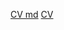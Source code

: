 [CV md](https://elveret.github.io/rsschool-cv/cv "RSSchool CV md")
[CV](https://elveret.github.io/rsschool-cv/ "RSSchool CV")
